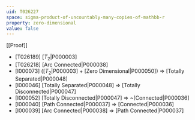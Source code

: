 ```yaml
---
uid: T026227
space: sigma-product-of-uncountably-many-copies-of-mathbb-r
property: zero-dimensional
value: false
---
```

[[Proof]]

* [T026189] [$T_2$|P000003]
* [T026218] [Arc Connected|P000038]
* [I000073] ([$T_2$|P000003] + [Zero Dimensional|P000050]) => [Totally Separated|P000048]
* [I000046] [Totally Separated|P000048] => [Totally Disconnected|P000047]
* [I000052] [Totally Disconnected|P000047] => ~[Connected|P000036]
* [I000040] [Path Connected|P000037] => [Connected|P000036]
* [I000039] [Arc Connected|P000038] => [Path Connected|P000037]

